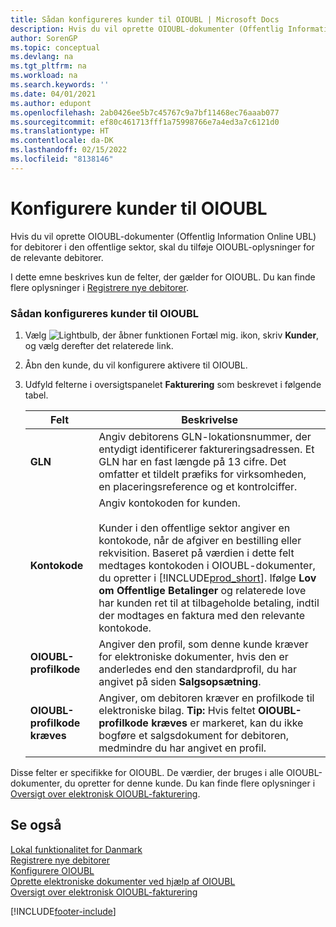 ```yaml
---
title: Sådan konfigureres kunder til OIOUBL | Microsoft Docs
description: Hvis du vil oprette OIOUBL-dokumenter (Offentlig Information Online UBL) for debitorer i den offentlige sektor, skal du tilføje OIOUBL-oplysninger for de relevante debitorer.
author: SorenGP
ms.topic: conceptual
ms.devlang: na
ms.tgt_pltfrm: na
ms.workload: na
ms.search.keywords: ''
ms.date: 04/01/2021
ms.author: edupont
ms.openlocfilehash: 2ab0426ee5b7c45767c9a7bf11468ec76aaab077
ms.sourcegitcommit: ef80c461713fff1a75998766e7a4ed3a7c6121d0
ms.translationtype: HT
ms.contentlocale: da-DK
ms.lasthandoff: 02/15/2022
ms.locfileid: "8138146"
---
```

# <a name="set-up-customers-for-oioubl"></a>Konfigurere kunder til OIOUBL
Hvis du vil oprette OIOUBL-dokumenter (Offentlig Information Online UBL) for debitorer i den offentlige sektor, skal du tilføje OIOUBL-oplysninger for de relevante debitorer.  

 I dette emne beskrives kun de felter, der gælder for OIOUBL. Du kan finde flere oplysninger i [Registrere nye debitorer](../../sales-how-register-new-customers.md).  

### <a name="to-set-up-customers-for-oioubl"></a>Sådan konfigureres kunder til OIOUBL  

1.  Vælg ![Lightbulb, der åbner funktionen Fortæl mig.](../../media/ui-search/search_small.png "Fortæl mig, hvad du vil foretage dig") ikon, skriv **Kunder**, og vælg derefter det relaterede link.  
2.  Åbn den kunde, du vil konfigurere aktivere til OIOUBL.  
3.  Udfyld felterne i oversigtspanelet **Fakturering** som beskrevet i følgende tabel.  

    |Felt|Beskrivelse|  
    |---------------------------------|---------------------------------------|  
    |**GLN**|Angiv debitorens GLN-lokationsnummer, der entydigt identificerer faktureringsadressen. Et GLN har en fast længde på 13 cifre. Det omfatter et tildelt præfiks for virksomheden, en placeringsreference og et kontrolciffer.|  
    |**Kontokode**|Angiv kontokoden for kunden.<br /><br /> Kunder i den offentlige sektor angiver en kontokode, når de afgiver en bestilling eller rekvisition. Baseret på værdien i dette felt medtages kontokoden i OIOUBL-dokumenter, du opretter i [!INCLUDE[prod_short](../../includes/prod_short.md)]. Ifølge **Lov om Offentlige Betalinger** og relaterede love har kunden ret til at tilbageholde betaling, indtil der modtages en faktura med den relevante kontokode.|  
    |**OIOUBL-profilkode**|Angiver den profil, som denne kunde kræver for elektroniske dokumenter, hvis den er anderledes end den standardprofil, du har angivet på siden **Salgsopsætning**.|  
    |**OIOUBL-profilkode kræves**|Angiver, om debitoren kræver en profilkode til elektroniske bilag. **Tip:** Hvis feltet **OIOUBL-profilkode kræves** er markeret, kan du ikke bogføre et salgsdokument for debitoren, medmindre du har angivet en profil.|  

 Disse felter er specifikke for OIOUBL. De værdier, der bruges i alle OIOUBL-dokumenter, du opretter for denne kunde. Du kan finde flere oplysninger i [Oversigt over elektronisk OIOUBL-fakturering](oioubl-electronic-invoicing-overview.md).  

## <a name="see-also"></a>Se også  
[Lokal funktionalitet for Danmark](denmark-local-functionality.md)  
[Registrere nye debitorer](../../sales-how-register-new-customers.md)   
[Konfigurere OIOUBL](how-to-set-up-oioubl.md)   
[Oprette elektroniske dokumenter ved hjælp af OIOUBL](how-to-create-electronic-documents-by-using-oioubl.md)   
[Oversigt over elektronisk OIOUBL-fakturering](oioubl-electronic-invoicing-overview.md)  


[!INCLUDE[footer-include](../../includes/footer-banner.md)]